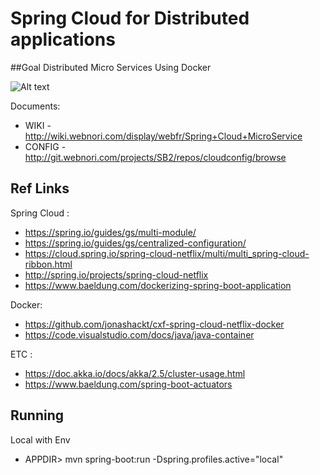 # Spring Cloud for Distributed applications

##Goal
Distributed Micro Services Using Docker

![Alt text](http://wiki.webnori.com/download/attachments/16646192/image2018-12-1_2-43-49.png?version=1&modificationDate=1543599828672&api=v2)

Documents:
* WIKI - http://wiki.webnori.com/display/webfr/Spring+Cloud+MicroService
* CONFIG - http://git.webnori.com/projects/SB2/repos/cloudconfig/browse

## Ref Links

Spring Cloud :
* https://spring.io/guides/gs/multi-module/
* https://spring.io/guides/gs/centralized-configuration/
* https://cloud.spring.io/spring-cloud-netflix/multi/multi_spring-cloud-ribbon.html
* http://spring.io/projects/spring-cloud-netflix
* https://www.baeldung.com/dockerizing-spring-boot-application

Docker:
* https://github.com/jonashackt/cxf-spring-cloud-netflix-docker
* https://code.visualstudio.com/docs/java/java-container

ETC : 
* https://doc.akka.io/docs/akka/2.5/cluster-usage.html
* https://www.baeldung.com/spring-boot-actuators

## Running

Local with Env
* APPDIR> mvn spring-boot:run -Dspring.profiles.active="local"


